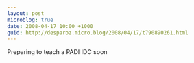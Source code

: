 ```yaml
---
layout: post
microblog: true
date: 2008-04-17 10:00 +1000
guid: http://desparoz.micro.blog/2008/04/17/t790890261.html
---
```

Preparing to teach a PADI IDC soon
